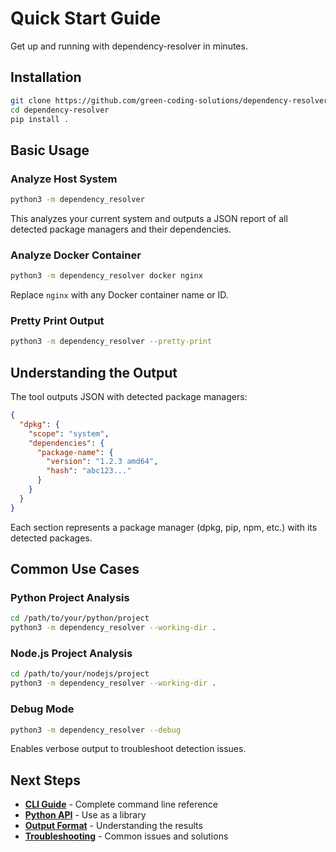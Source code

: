 # Quick Start Guide

Get up and running with dependency-resolver in minutes.

## Installation

```bash
git clone https://github.com/green-coding-solutions/dependency-resolver
cd dependency-resolver
pip install .
```

## Basic Usage

### Analyze Host System

```bash
python3 -m dependency_resolver
```

This analyzes your current system and outputs a JSON report of all detected package managers and their dependencies.

### Analyze Docker Container

```bash
python3 -m dependency_resolver docker nginx
```

Replace `nginx` with any Docker container name or ID.

### Pretty Print Output

```bash
python3 -m dependency_resolver --pretty-print
```

## Understanding the Output

The tool outputs JSON with detected package managers:

```json
{
  "dpkg": {
    "scope": "system",
    "dependencies": {
      "package-name": {
        "version": "1.2.3 amd64",
        "hash": "abc123..."
      }
    }
  }
}
```

Each section represents a package manager (dpkg, pip, npm, etc.) with its detected packages.

## Common Use Cases

### Python Project Analysis

```bash
cd /path/to/your/python/project
python3 -m dependency_resolver --working-dir .
```

### Node.js Project Analysis

```bash
cd /path/to/your/nodejs/project
python3 -m dependency_resolver --working-dir .
```

### Debug Mode

```bash
python3 -m dependency_resolver --debug
```

Enables verbose output to troubleshoot detection issues.

## Next Steps

- **[CLI Guide](../usage/cli-guide.md)** - Complete command line reference
- **[Python API](../usage/programmatic-api.md)** - Use as a library
- **[Output Format](../usage/output-format.md)** - Understanding the results
- **[Troubleshooting](troubleshooting.md)** - Common issues and solutions
